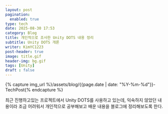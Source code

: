 ```yaml
---
layout: post
pagination: 
  enabled: true
type: tech
date: 2025-08-30 17:53
category: Blog
title: 개인적으로 조사한 Unity DOTS 내용 정리
subtitle: Unity DOTS 개론
writer: KimYC1223
post-header: true
image: title.gif
header-img: bg.gif
tags: [Unity]
draft : false
---
```


{% capture img_url %}/assets/blog/{{page.date | date: "%Y-%m-%d"}}-TechPost{% endcapture %}

최근 진행하고있는 프로젝트에서 Unity DOTS를 사용하고 있는데, 익숙하지 않았던 내용이라 조금 어려워서 개인적으로 공부해보고 배운 내용을 블로그에 정리해보도록 한다.
